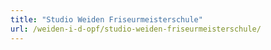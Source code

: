 ```yaml
---
title: "Studio Weiden Friseurmeisterschule"
url: /weiden-i-d-opf/studio-weiden-friseurmeisterschule/
---
```

